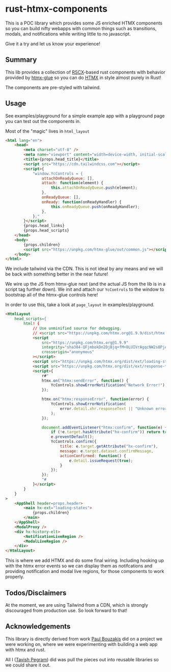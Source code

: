 # rust-htmx-components

This is a POC library which provides some JS enriched HTMX components so you can build nifty webapps with common things such as transitions, modals, and notifications while writing little to no javascript.

Give it a try and let us know your experience!

## Summary

This lib provides a collection of [RSCX](https://github.com/pitasi/rscx)-based rust components with behavior provided by [htmx-glue](https://github.com/tapegram/htmx-glue) so you can do [HTMX](https://htmx.org/) in style almost purely in Rust!

The components are pre-styled with tailwind.

## Usage

See examples/playground for a simple example app with a playground page you can test out the components in.

Most of the "magic" lives in `html_layout`

```html
<html lang="en">
    <head>
        <meta charset="utf-8" />
        <meta name="viewport" content="width=device-width, initial-scale=1" />
        <title>{props.head_title}</title>
        <script src="https://cdn.tailwindcss.com"></script>
        <script>{
            "window.YcControls = {
                attachOnReadyQueue: [],
                attach: function(element) {
                    this.attachOnReadyQueue.push(element);
                },
                onReadyQueue: [],
                onReady: function(onReadyHandler) {
                    this.onReadyQueue.push(onReadyHandler);
                },
            };"
        }</script>
        {props.head_links}
        {props.head_scripts}
    </head>
    <body>
        {props.children}
        <script src="https://unpkg.com/htmx-glue/out/common.js"></script>
    </body>
</html>
```

We include tailwind via the CDN. This is not ideal by any means and we will be back with something better in the near future!

We wire up the JS from htmx-glue next (and the actual JS from the lib is in a script tag further down). We init and attach our `YcControls` to the window to bootstrap all of the htmx-glue controls here!

In order to use this, take a look at `page_layout` in examples/playground.
        
```html
<HtmlLayout
    head_scripts={
        html! {
            // Use unminified source for debugging.
            // <script src="https://unpkg.com/htmx.org@1.9.9/dist/htmx.js"></script>
            <script
                src="https://unpkg.com/htmx.org@1.9.9"
                integrity="sha384-QFjmbokDn2DjBjq+fM+8LUIVrAgqcNW2s0PjAxHETgRn9l4fvX31ZxDxvwQnyMOX"
                crossorigin="anonymous"
            ></script>
            <script src="https://unpkg.com/htmx.org/dist/ext/loading-states.js"></script>
            <script src="https://unpkg.com/htmx.org/dist/ext/response-targets.js"></script>
            <script>{
                r#"
                htmx.on("htmx:sendError", function() {
                    YcControls.showErrorNotification("Network Error!");
                });                

                htmx.on("htmx:responseError", function(error) {
                    YcControls.showErrorNotification(
                        error.detail.xhr.responseText || "Unknown error"
                    );
                });

                document.addEventListener("htmx:confirm", function(e) {
                    if (!e.target.hasAttribute("hx-confirm")) return true;            
                    e.preventDefault();
                    YcControls.confirm({
                        title: e.target.getAttribute("hx-confirm"),
                        message: e.target.dataset.confirmMessage,
                        actionConfirmed: function() {
                            e.detail.issueRequest(true);
                        }
                    });
                });
                "#
            }</script>
        }
    }
>
    <AppShell header=props.header>
        <main hx-ext="loading-states">
            {props.children}
        </main>
    </AppShell>
    <ModalProxy />
    <div hx-history-elt>
        <NotificationLiveRegion />
        <ModalLiveRegion />
    </div>
</HtmlLayout>
```

This is where we add HTMX and do some final wiring. Including hooking up with the htmx error events so we can display them as notifcations and providing notification and modal live regions, for those components to work properly.

## Todos/Disclaimers

At the moment, we are using Tailwind from a CDN, which is strongly discouraged from production use. So look forward to that!

## Acknowledgements

This library is directly derived from work [Paul Bouzakis](https://github.com/pbouzakis) did on a project we were working on, where we were experimenting with building a web app with htmx and rust.

All I ([Tavish Pegram](https://github.com/tapegram)) did was pull the pieces out into reusable libraries so we could share it out.



